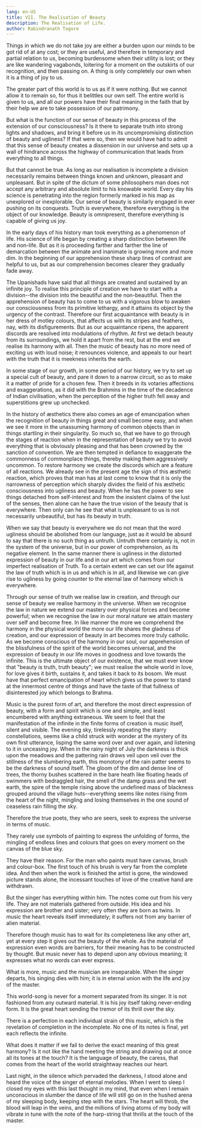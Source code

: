 ```yaml
---
lang: en-US
title: VII. The Realisation of Beauty
description: The Realisation of Life.
author: Rabindranath Tagore
---
```


Things in which we do not take joy are either a burden upon our minds to be got rid of at any cost; or they are useful, and therefore in temporary and partial relation to us, becoming burdensome when their utility is lost; or they are like wandering vagabonds, loitering for a moment on the outskirts of our recognition, and then passing on. A thing is only completely our own when it is a thing of joy to us.

The greater part of this world is to us as if it were nothing. But we cannot allow it to remain so, for thus it belittles our own self. The entire world is given to us, and all our powers have their final meaning in the faith that by their help we are to take possession of our patrimony.

But what is the function of our sense of beauty in this process of the extension of our consciousness? Is it there to separate truth into strong lights and shadows, and bring it before us in its uncompromising distinction of beauty and ugliness? If that were so, then we would have had to admit that this sense of beauty creates a dissension in our universe and sets up a wall of hindrance across the highway of communication that leads from everything to all things.

But that cannot be true. As long as our realisation is incomplete a division necessarily remains between things known and unknown, pleasant and unpleasant. But in spite of the dictum of some philosophers man does not accept any arbitrary and absolute limit to his knowable world. Every day his science is penetrating into the region formerly marked in his map as unexplored or inexplorable. Our sense of beauty is similarly engaged in ever pushing on its conquests. Truth is everywhere, therefore everything is the object of our knowledge. Beauty is omnipresent, therefore everything is capable of giving us joy.

In the early days of his history man took everything as a phenomenon of life. His science of life began by creating a sharp distinction between life and non-life. But as it is proceeding farther and farther the line of demarcation between the animate and inanimate is growing more and more dim. In the beginning of our apprehension these sharp lines of contrast are helpful to us, but as our comprehension becomes clearer they gradually fade away.

The Upanishads have said that all things are created and sustained by an infinite joy. To realise this principle of creation we have to start with a division--the division into the beautiful and the non-beautiful. Then the apprehension of beauty has to come to us with a vigorous blow to awaken our consciousness from its primitive lethargy, and it attains its object by the urgency of the contrast. Therefore our first acquaintance with beauty is in her dress of motley colours, that affects us with its stripes and feathers, nay, with its disfigurements. But as our acquaintance ripens, the apparent discords are resolved into modulations of rhythm. At first we detach beauty from its surroundings, we hold it apart from the rest, but at the end we realise its harmony with all. Then the music of beauty has no more need of exciting us with loud noise; it renounces violence, and appeals to our heart with the truth that it is meekness inherits the earth.

In some stage of our growth, in some period of our history, we try to set up a special cult of beauty, and pare it down to a narrow circuit, so as to make it a matter of pride for a chosen few. Then it breeds in its votaries affections and exaggerations, as it did with the Brahmins in the time of the decadence of Indian civilisation, when the perception of the higher truth fell away and superstitions grew up unchecked.

In the history of æsthetics there also comes an age of emancipation when the recognition of beauty in things great and small become easy, and when we see it more in the unassuming harmony of common objects than in things startling in their singularity. So much so, that we have to go through the stages of reaction when in the representation of beauty we try to avoid everything that is obviously pleasing and that has been crowned by the sanction of convention. We are then tempted in defiance to exaggerate the commonness of commonplace things, thereby making them aggressively uncommon. To restore harmony we create the discords which are a feature of all reactions. We already see in the present age the sign of this æsthetic reaction, which proves that man has at last come to know that it is only the narrowness of perception which sharply divides the field of his æsthetic consciousness into ugliness and beauty. When he has the power to see things detached from self-interest and from the insistent claims of the lust of the senses, then alone can he have the true vision of the beauty that is everywhere. Then only can he see that what is unpleasant to us is not necessarily unbeautiful, but has its beauty in truth.

When we say that beauty is everywhere we do not mean that the word ugliness should be abolished from our language, just as it would be absurd to say that there is no such thing as untruth. Untruth there certainly is, not in the system of the universe, but in our power of comprehension, as its negative element. In the same manner there is ugliness in the distorted expression of beauty in our life and in our art which comes from our imperfect realisation of Truth. To a certain extent we can set our life against the law of truth which is in us and which is in all, and likewise we can give rise to ugliness by going counter to the eternal law of harmony which is everywhere.

Through our sense of truth we realise law in creation, and through our sense of beauty we realise harmony in the universe. When we recognise the law in nature we extend our mastery over physical forces and become powerful; when we recognise the law in our moral nature we attain mastery over self and become free. In like manner the more we comprehend the harmony in the physical world the more our life shares the gladness of creation, and our expression of beauty in art becomes more truly catholic. As we become conscious of the harmony in our soul, our apprehension of the blissfulness of the spirit of the world becomes universal, and the expression of beauty in our life moves in goodness and love towards the infinite. This is the ultimate object of our existence, that we must ever know that "beauty is truth, truth beauty"; we must realise the whole world in love, for love gives it birth, sustains it, and takes it back to its bosom. We must have that perfect emancipation of heart which gives us the power to stand at the innermost centre of things and have the taste of that fullness of disinterested joy which belongs to Brahma.

Music is the purest form of art, and therefore the most direct expression of beauty, with a form and spirit which is one and simple, and least encumbered with anything extraneous. We seem to feel that the manifestation of the infinite in the finite forms of creation is music itself, silent and visible. The evening sky, tirelessly repeating the starry constellations, seems like a child struck with wonder at the mystery of its own first utterance, lisping the same word over and over again, and listening to it in unceasing joy. When in the rainy night of July the darkness is thick upon the meadows and the pattering rain draws veil upon veil over the stillness of the slumbering earth, this monotony of the rain patter seems to be the darkness of sound itself. The gloom of the dim and dense line of trees, the thorny bushes scattered in the bare heath like floating heads of swimmers with bedraggled hair, the smell of the damp grass and the wet earth, the spire of the temple rising above the undefined mass of blackness grouped around the village huts--everything seems like notes rising from the heart of the night, mingling and losing themselves in the one sound of ceaseless rain filling the sky.

Therefore the true poets, they who are seers, seek to express the universe in terms of music.

They rarely use symbols of painting to express the unfolding of forms, the mingling of endless lines and colours that goes on every moment on the canvas of the blue sky.

They have their reason. For the man who paints must have canvas, brush and colour-box. The first touch of his brush is very far from the complete idea. And then when the work is finished the artist is gone, the windowed picture stands alone, the incessant touches of love of the creative hand are withdrawn.

But the singer has everything within him. The notes come out from his very life. They are not materials gathered from outside. His idea and his expression are brother and sister; very often they are born as twins. In music the heart reveals itself immediately; it suffers not from any barrier of alien material.

Therefore though music has to wait for its completeness like any other art, yet at every step it gives out the beauty of the whole. As the material of expression even words are barriers, for their meaning has to be constructed by thought. But music never has to depend upon any obvious meaning; it expresses what no words can ever express.

What is more, music and the musician are inseparable. When the singer departs, his singing dies with him; it is in eternal union with the life and joy of the master.

This world-song is never for a moment separated from its singer. It is not fashioned from any outward material. It is his joy itself taking never-ending form. It is the great heart sending the tremor of its thrill over the sky.

There is a perfection in each individual strain of this music, which is the revelation of completion in the incomplete. No one of its notes is final, yet each reflects the infinite.

What does it matter if we fail to derive the exact meaning of this great harmony? Is it not like the hand meeting the string and drawing out at once all its tones at the touch? It is the language of beauty, the caress, that comes from the heart of the world straightway reaches our heart.

Last night, in the silence which pervaded the darkness, I stood alone and heard the voice of the singer of eternal melodies. When I went to sleep I closed my eyes with this last thought in my mind, that even when I remain unconscious in slumber the dance of life will still go on in the hushed arena of my sleeping body, keeping step with the stars. The heart will throb, the blood will leap in the veins, and the millions of living atoms of my body will vibrate in tune with the note of the harp-string that thrills at the touch of the master. 